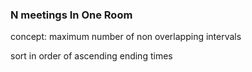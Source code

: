 ### __N meetings In One Room__

concept: maximum number of non overlapping intervals

sort in order of ascending ending times
